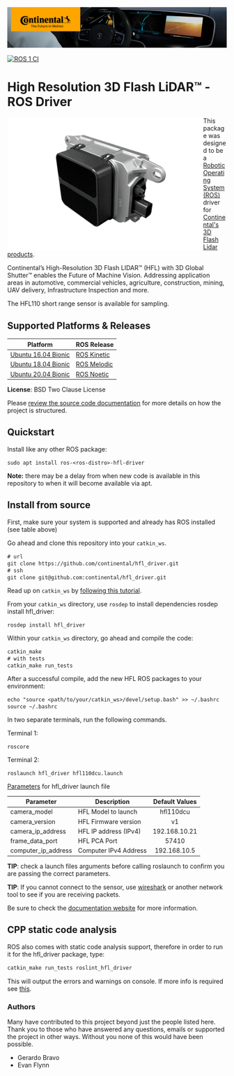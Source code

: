 <a href="https://www.continental.com/" target="_blank">
<img src=".assets/continental-banner.png" />
</a>

[![ROS 1 CI](https://github.com/alten-labs/continental-hfl-driver/actions/workflows/ros_ci.yml/badge.svg)](https://github.com/alten-labs/continental-hfl-driver/actions/workflows/ros_ci.yml)

# High Resolution 3D Flash LiDAR™ - ROS Driver

<a href="https://www.continental-automotive.com/en-gl/Passenger-Cars/Autonomous-Mobility/Enablers/Lidars/3D-Flash-Lidar" target="_blank">
<img src=".assets/HFL110.png" width="450" title="HFL110" align="left" style="display: inline"/>
</a>

This package was designed to be a [Robotic Operating System (ROS)](https://index.ros.org/about/) driver for [Continental's 3D Flash Lidar products](https://www.continental-automotive.com/en-gl/Passenger-Cars/Autonomous-Mobility/Enablers/Lidars/3D-Flash-Lidar).

Continental’s High-Resolution 3D Flash LIDAR™ (HFL) with 3D Global Shutter™ enables the Future of Machine Vision.  Addressing application areas in automotive, commercial vehicles, agriculture, construction, mining, UAV delivery, Infrastructure Inspection and more.

The HFL110 short range sensor is available for sampling.

## Supported Platforms & Releases

| Platform                                                   | ROS Release                                                    |
| ---------------------------------------------------------- | -------------------------------------------------------------- |
| [Ubuntu 16.04 Bionic](https://releases.ubuntu.com/16.04.4/) | [ROS Kinetic](https://wiki.ros.org/kinetic/Installation/Ubuntu) |
| [Ubuntu 18.04 Bionic](https://releases.ubuntu.com/18.04/) | [ROS Melodic](https://wiki.ros.org/melodic/Installation/Ubuntu) |
| [Ubuntu 20.04 Bionic](https://releases.ubuntu.com/20.04/) | [ROS Noetic](https://wiki.ros.org/noetic/Installation/Ubuntu) |

**License**: BSD Two Clause License

Please [review the source code documentation](https://continental.github.io/hfl_driver/index.html) for more details on how the project is structured.

## Quickstart

Install like any other ROS package:
```
sudo apt install ros-<ros-distro>-hfl-driver
```
**Note:** there may be a delay from when new code is available in this repository to when it will become available via apt.

## Install from source

First, make sure your system is supported and already has ROS installed (see table above)

Go ahead and clone this repository into your `catkin_ws`.
```
# url
git clone https://github.com/continental/hfl_driver.git
# ssh
git clone git@github.com:continental/hfl_driver.git
```
Read up on `catkin_ws` by [following this tutorial](http://wiki.ros.org/catkin/Tutorials/create_a_workspace).

From your `catkin_ws` directory, use `rosdep` to install dependencies rosdep install hfl_driver:
```
rosdep install hfl_driver
```

Within your `catkin_ws` directory, go ahead and compile the code:
```
catkin_make
# with tests
catkin_make run_tests
```

After a successful compile, add the new HFL ROS packages to your environment:
```
echo "source <path/to/your/catkin_ws>/devel/setup.bash" >> ~/.bashrc
source ~/.bashrc
```

In two separate terminals, run the following commands.

Terminal 1:
```
roscore
```

Terminal 2:
```
roslaunch hfl_driver hfl110dcu.launch
```

[Parameters](http://wiki.ros.org/roslaunch/XML/arg) for hfl_driver launch file

| Parameter           | Description           | Default Values        |
| ------------------- | --------------------- |:---------------------:|
| camera_model        | HFL Model to launch   | hfl110dcu             |
| camera_version      | HFL Firmware version  | v1                    |
| camera_ip_address   | HFL IP address (IPv4) | 192.168.10.21         |
| frame_data_port     | HFL PCA Port          | 57410                 |
| computer_ip_address | Computer IPv4 Address | 192.168.10.5          |

**TIP**: check a launch files arguments before calling roslaunch to confirm you are passing the correct parameters.

**TIP**: If you cannot connect to the sensor, use [wireshark](https://www.wireshark.org/) or another network tool to see if you are receiving packets.

Be sure to check the [documentation website](https://continental.github.io/hfl_driver/index.html) for more information.

## CPP static code analysis

ROS also comes with static code analysis support, therefore in order to run it for the hfl_driver package, type:
```bash
catkin_make run_tests roslint_hfl_driver
```
This will output the errors and warnings on console.
If more info is required see [this](http://wiki.ros.org/roslint).

### Authors
Many have contributed to this project beyond just the people listed here.
Thank you to those who have answered any questions, emails or supported the project in other ways.
Without you none of this would have been possible.
- Gerardo Bravo
- Evan Flynn
